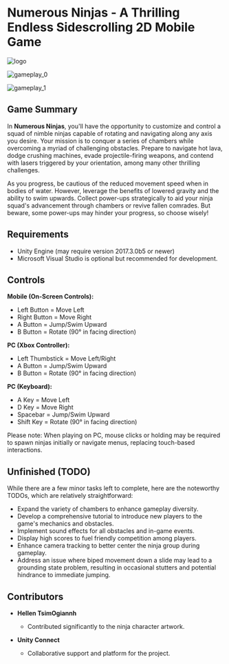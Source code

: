 # Numerous Ninjas - A Thrilling Endless Sidescrolling 2D Mobile Game

![logo](https://github.com/RedisMadani/sycophant/assets/136177376/016faabc-dae2-46ea-b8a3-edaa72c21b54)

![gameplay_0](https://github.com/RedisMadani/sycophant/assets/136177376/0c3e2f18-20c3-4819-ab7c-7d5a435fce5a)

![gameplay_1](https://github.com/RedisMadani/sycophant/assets/136177376/42edd59a-09f5-4b59-9768-40c6ae78f0bd)

## Game Summary

In **Numerous Ninjas**, you'll have the opportunity to customize and control a squad of nimble ninjas capable of rotating and navigating along any axis you desire. Your mission is to conquer a series of chambers while overcoming a myriad of challenging obstacles. Prepare to navigate hot lava, dodge crushing machines, evade projectile-firing weapons, and contend with lasers triggered by your orientation, among many other thrilling challenges.

As you progress, be cautious of the reduced movement speed when in bodies of water. However, leverage the benefits of lowered gravity and the ability to swim upwards. Collect power-ups strategically to aid your ninja squad's advancement through chambers or revive fallen comrades. But beware, some power-ups may hinder your progress, so choose wisely!

## Requirements

- Unity Engine (may require version 2017.3.0b5 or newer)
- Microsoft Visual Studio is optional but recommended for development.

## Controls

**Mobile (On-Screen Controls):**

- Left Button = Move Left
- Right Button = Move Right
- A Button = Jump/Swim Upward
- B Button = Rotate (90° in facing direction)

**PC (Xbox Controller):**

- Left Thumbstick = Move Left/Right
- A Button = Jump/Swim Upward
- B Button = Rotate (90° in facing direction)

**PC (Keyboard):**

- A Key = Move Left
- D Key = Move Right
- Spacebar = Jump/Swim Upward
- Shift Key = Rotate (90° in facing direction)

Please note: When playing on PC, mouse clicks or holding may be required to spawn ninjas initially or navigate menus, replacing touch-based interactions.

## Unfinished (TODO)

While there are a few minor tasks left to complete, here are the noteworthy TODOs, which are relatively straightforward:

- Expand the variety of chambers to enhance gameplay diversity.
- Develop a comprehensive tutorial to introduce new players to the game's mechanics and obstacles.
- Implement sound effects for all obstacles and in-game events.
- Display high scores to fuel friendly competition among players.
- Enhance camera tracking to better center the ninja group during gameplay.
- Address an issue where biped movement down a slide may lead to a grounding state problem, resulting in occasional stutters and potential hindrance to immediate jumping.

## Contributors

- **Hellen TsimOgiannh**
  - Contributed significantly to the ninja character artwork.

- **Unity Connect**
  - Collaborative support and platform for the project.
